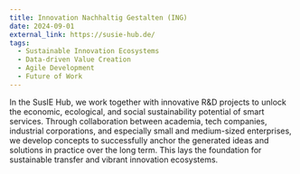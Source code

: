 ```yaml
---
title: Innovation Nachhaltig Gestalten (ING)
date: 2024-09-01
external_link: https://susie-hub.de/
tags:
  - Sustainable Innovation Ecosystems
  - Data-driven Value Creation
  - Agile Development
  - Future of Work
---
```


In the SusIE Hub, we work together with innovative R&D projects to unlock the economic, ecological, and social sustainability potential of smart services. Through collaboration between academia, tech companies, industrial corporations, and especially small and medium-sized enterprises, we develop concepts to successfully anchor the generated ideas and solutions in practice over the long term. This lays the foundation for sustainable transfer and vibrant innovation ecosystems.

<!--more-->
